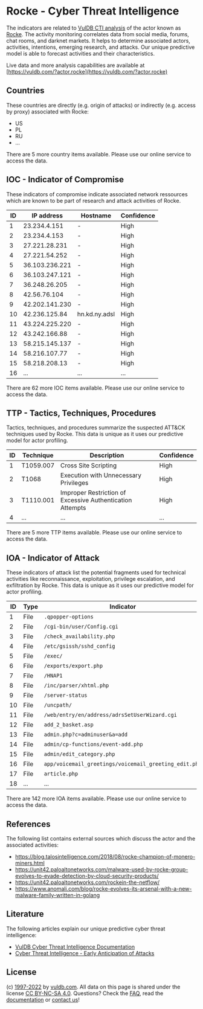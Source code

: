 # Rocke - Cyber Threat Intelligence

The indicators are related to [VulDB CTI analysis](https://vuldb.com/?kb.cti) of the actor known as [Rocke](https://vuldb.com/?actor.rocke). The activity monitoring correlates data from social media, forums, chat rooms, and darknet markets. It helps to determine associated actors, activities, intentions, emerging research, and attacks. Our unique predictive model is able to forecast activities and their characteristics.

Live data and more analysis capabilities are available at [https://vuldb.com/?actor.rocke](https://vuldb.com/?actor.rocke)

## Countries

These countries are directly (e.g. origin of attacks) or indirectly (e.g. access by proxy) associated with Rocke:

* US
* PL
* RU
* ...

There are 5 more country items available. Please use our online service to access the data.

## IOC - Indicator of Compromise

These indicators of compromise indicate associated network ressources which are known to be part of research and attack activities of Rocke.

ID | IP address | Hostname | Confidence
-- | ---------- | -------- | ----------
1 | 23.234.4.151 | - | High
2 | 23.234.4.153 | - | High
3 | 27.221.28.231 | - | High
4 | 27.221.54.252 | - | High
5 | 36.103.236.221 | - | High
6 | 36.103.247.121 | - | High
7 | 36.248.26.205 | - | High
8 | 42.56.76.104 | - | High
9 | 42.202.141.230 | - | High
10 | 42.236.125.84 | hn.kd.ny.adsl | High
11 | 43.224.225.220 | - | High
12 | 43.242.166.88 | - | High
13 | 58.215.145.137 | - | High
14 | 58.216.107.77 | - | High
15 | 58.218.208.13 | - | High
16 | ... | ... | ...

There are 62 more IOC items available. Please use our online service to access the data.

## TTP - Tactics, Techniques, Procedures

Tactics, techniques, and procedures summarize the suspected ATT&CK techniques used by Rocke. This data is unique as it uses our predictive model for actor profiling.

ID | Technique | Description | Confidence
-- | --------- | ----------- | ----------
1 | T1059.007 | Cross Site Scripting | High
2 | T1068 | Execution with Unnecessary Privileges | High
3 | T1110.001 | Improper Restriction of Excessive Authentication Attempts | High
4 | ... | ... | ...

There are 5 more TTP items available. Please use our online service to access the data.

## IOA - Indicator of Attack

These indicators of attack list the potential fragments used for technical activities like reconnaissance, exploitation, privilege escalation, and exfiltration by Rocke. This data is unique as it uses our predictive model for actor profiling.

ID | Type | Indicator | Confidence
-- | ---- | --------- | ----------
1 | File | `.qpopper-options` | High
2 | File | `/cgi-bin/user/Config.cgi` | High
3 | File | `/check_availability.php` | High
4 | File | `/etc/gsissh/sshd_config` | High
5 | File | `/exec/` | Low
6 | File | `/exports/export.php` | High
7 | File | `/HNAP1` | Low
8 | File | `/inc/parser/xhtml.php` | High
9 | File | `/server-status` | High
10 | File | `/uncpath/` | Medium
11 | File | `/web/entry/en/address/adrsSetUserWizard.cgi` | High
12 | File | `add_2_basket.asp` | High
13 | File | `admin.php?c=adminuser&a=add` | High
14 | File | `admin/cp-functions/event-add.php` | High
15 | File | `admin/edit_category.php` | High
16 | File | `app/voicemail_greetings/voicemail_greeting_edit.php` | High
17 | File | `article.php` | Medium
18 | ... | ... | ...

There are 142 more IOA items available. Please use our online service to access the data.

## References

The following list contains external sources which discuss the actor and the associated activities:

* https://blog.talosintelligence.com/2018/08/rocke-champion-of-monero-miners.html
* https://unit42.paloaltonetworks.com/malware-used-by-rocke-group-evolves-to-evade-detection-by-cloud-security-products/
* https://unit42.paloaltonetworks.com/rockein-the-netflow/
* https://www.anomali.com/blog/rocke-evolves-its-arsenal-with-a-new-malware-family-written-in-golang

## Literature

The following articles explain our unique predictive cyber threat intelligence:

* [VulDB Cyber Threat Intelligence Documentation](https://vuldb.com/?kb.cti)
* [Cyber Threat Intelligence - Early Anticipation of Attacks](https://www.scip.ch/en/?labs.20201022)

## License

(c) [1997-2022](https://vuldb.com/?kb.changelog) by [vuldb.com](https://vuldb.com/?kb.about). All data on this page is shared under the license [CC BY-NC-SA 4.0](https://creativecommons.org/licenses/by-nc-sa/4.0/). Questions? Check the [FAQ](https://vuldb.com/?kb.faq), read the [documentation](https://vuldb.com/?kb) or [contact us](https://vuldb.com/?contact)!
